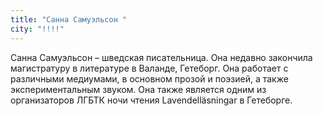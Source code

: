 ```yaml
---
title: "Санна Самуэльсон "
city: "!!!!"
---
```


Санна Самуэльсон – шведская писательница. Она недавно закончила магистратуру в литературе в Валанде, Гетеборг. Она работает с различными медиумами, в основном прозой и поэзией, а также экспериментальным звуком. Она также является одним из организаторов ЛГБТК ночи чтения Lavendelläsningar в Гетеборге.
